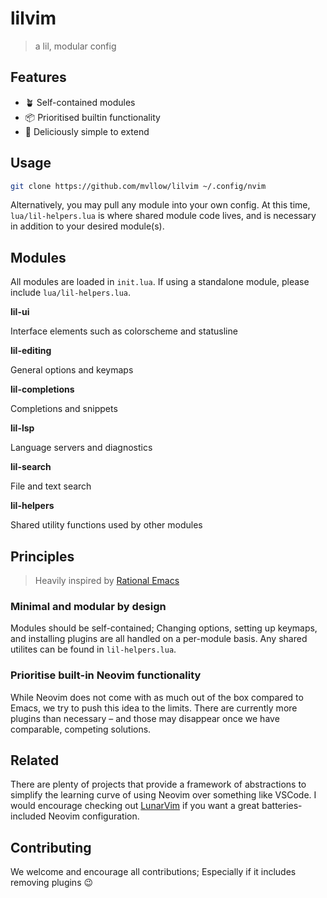 # lilvim

> a lil, modular config

## Features

- 🪴 Self-contained modules
- 📦 Prioritised builtin functionality
- 🥟 Deliciously simple to extend

## Usage

```sh
git clone https://github.com/mvllow/lilvim ~/.config/nvim
```

Alternatively, you may pull any module into your own config. At this time, `lua/lil-helpers.lua` is where shared module code lives, and is necessary in addition to your desired module(s).

## Modules

All modules are loaded in `init.lua`. If using a standalone module, please include `lua/lil-helpers.lua`.

**lil-ui**

Interface elements such as colorscheme and statusline

**lil-editing**

General options and keymaps

**lil-completions**

Completions and snippets

**lil-lsp**

Language servers and diagnostics

**lil-search**

File and text search

**lil-helpers**

Shared utility functions used by other modules

## Principles

> Heavily inspired by [Rational Emacs](https://github.com/SystemCrafters/rational-emacs)

### Minimal and modular by design

Modules should be self-contained; Changing options, setting up keymaps, and installing plugins are all handled on a per-module basis. Any shared utilites can be found in `lil-helpers.lua`.

### Prioritise built-in Neovim functionality

While Neovim does not come with as much out of the box compared to Emacs, we try to push this idea to the limits. There are currently more plugins than necessary – and those may disappear once we have comparable, competing solutions.

## Related

There are plenty of projects that provide a framework of abstractions to simplify the learning curve of using Neovim over something like VSCode. I would encourage checking out [LunarVim](https://github.com/LunarVim/LunarVim) if you want a great batteries-included Neovim configuration.

## Contributing

We welcome and encourage all contributions; Especially if it includes removing plugins 😉
